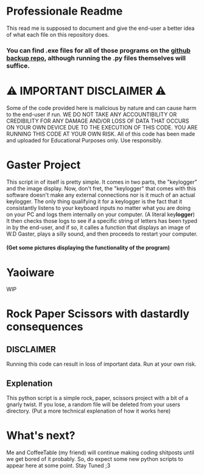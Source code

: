 # Professionale Readme
This read me is supposed to document and give the end-user a better idea of what each file on this repository does.

### You can find .exe files for all of those programs on the [github backup repo](https://github.com/Temium2Lilith/silly-programs), although running the .py files themselves will suffice.

# ⚠️ IMPORTANT DISCLAIMER ⚠️
Some of the code provided here is malicious by nature and can cause harm to the end-user if run. 
WE DO NOT TAKE ANY ACCOUNTIBILITY OR CREDIBILITY FOR ANY DAMAGE AND/OR LOSS OF DATA THAT OCCURS ON YOUR OWN DEVICE DUE TO THE EXECUTION OF THIS CODE.
YOU ARE RUNNING THIS CODE AT YOUR OWN RISK.
All of this code has been made and uploaded for Educational Purposes only. Use responsibly. 

# Gaster Project
This script in of itself is pretty simple. It comes in two parts, the "keylogger" and the image display.
Now, don't fret, the "keylogger" that comes with this software doesn't make any external connections nor is it much of an actual keylogger. The only thing qualifying it for a keylogger is the fact that it consistantly listens to your keyboard inputs no matter what you are doing on your PC and logs them internally on your computer. (A literal key**logger**) It then checks those logs to see if a specific string of letters has been typed in by the end-user, and if so, it calles a function that displays an image of W.D Gaster, plays a silly sound, and then proceeds to restart your computer.

#### (Get some pictures displaying the functionality of the program)

# Yaoiware
WIP

# Rock Paper Scissors with dastardly consequences
## DISCLAIMER
Running this code can result in loss of important data. Run at your own risk.

## Explenation
This python script is a simple rock, paper, scissors project with a bit of a gnarly twist. If you lose, a random file will be deleted from your users directory. (Put a more technical explenation of how it works here)

# What's next?
Me and CoffeeTable (my friend) will continue making coding shitposts until we get bored of it probably. So, do expect some new python scripts to appear here at some point.
Stay Tuned ;3
